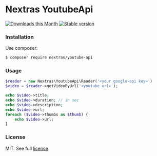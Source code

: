 Nextras YoutubeApi
==================

[![Downloads this Month](https://img.shields.io/packagist/dm/nextras/youtube-api.svg?style=flat)](https://packagist.org/packages/nextras/youtube-api)
[![Stable version](http://img.shields.io/packagist/v/nextras/youtube-api.svg?style=flat)](https://packagist.org/packages/nextras/youtube-api)

### Installation

Use composer:

```bash
$ composer require nextras/youtube-api
```

### Usage


```php
$reader = new Nextras\YoutubeApi\Reader('<your google-api key>')
$video = $reader->getVideoByUrl('<youtube url>');

echo $video->title;
echo $video->duration; // in sec
echo $video->description;
echo $video->url;
foreach ($video->thumbs as $thumb) {
    echo $video->url; 
}
```

### License

MIT. See full [license](license.md).
